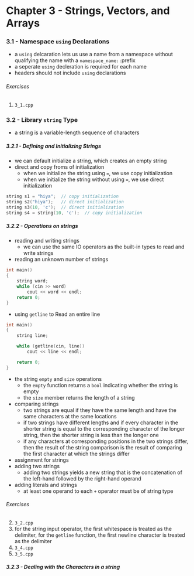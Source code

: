 # Chapter 3 - Strings, Vectors, and Arrays

### 3.1 - Namespace `using` Declarations
- a `using` delcaration lets us use a name from a namespace without qualifying the name with a `namespace_name::`prefix
- a seperate `using` decleration is required for each name
- headers should not include `using` declarations

###### Exercises
1. `3_1.cpp`

### 3.2 - Library `string` Type
- a string is a variable-length sequence of characters

##### 3.2.1 - Defining and Initializing Strings
- we can default initialize a string, which creates an empty string 
- direct and copy froms of initialization
    - when we initialize the string using `=`, we use copy initialization
    - when we initialize the string without using `=`, we use direct initialization

```cpp
string s1 = "hiya";  // copy initialization
string s2("hiya");   // direct initialization
string s3(10, 'c');  // direct initialization
string s4 = string(10, 'c');  // copy initialization
```

##### 3.2.2 - Operations on strings
- reading and writing strings
    - we can use the same IO operators as the built-in types to read and write strings
- reading an unknown number of strings

```cpp
int main()
{
    string word;
    while (cin >> word)
        cout << word << endl;
    return 0;
}
```

- using `getline` to Read an entire line

```cpp
int main()
{
    string line;

    while (getline(cin, line))
        cout << line << endl;

    return 0;
}
```

- the string `empty` and `size` operations
    - the `empty` function returns a `bool` indicating whether the string is empty
    - the `size` member returns the length of a string
- comparing strings
    - two strings are equal if they have the same length and have the same characters at the same locations
    - if two strings have different lengths and if every character in the shorter string is equal to the corresponding character of the longer string, then the shorter string is less than the longer one
    - if any characters at corresponding positions in the two strings differ, then the result of the string comparison is the result of comparing the first character at which the strings differ
- assignment for strings
- adding two strings
    - adding two strings yields a new string that is the concatenation of the left-hand followed by the right-hand operand
- adding literals and strings
    - at least one operand to each `+` operator must be of string type

###### Exercises
2. `3_2.cpp`
3. for the string input operator, the first whitespace is treated as the delimiter, for the `getline` function, the first newline character is treated as the delimiter
4. `3_4.cpp`
5. `3_5.cpp`

##### 3.2.3 - Dealing with the Characters in a string


